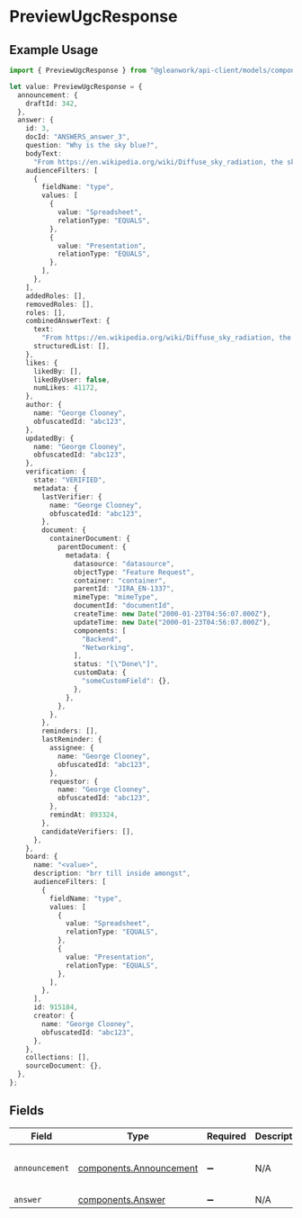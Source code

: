 # PreviewUgcResponse

## Example Usage

```typescript
import { PreviewUgcResponse } from "@gleanwork/api-client/models/components";

let value: PreviewUgcResponse = {
  announcement: {
    draftId: 342,
  },
  answer: {
    id: 3,
    docId: "ANSWERS_answer_3",
    question: "Why is the sky blue?",
    bodyText:
      "From https://en.wikipedia.org/wiki/Diffuse_sky_radiation, the sky is blue because blue light is more strongly scattered than longer-wavelength light.",
    audienceFilters: [
      {
        fieldName: "type",
        values: [
          {
            value: "Spreadsheet",
            relationType: "EQUALS",
          },
          {
            value: "Presentation",
            relationType: "EQUALS",
          },
        ],
      },
    ],
    addedRoles: [],
    removedRoles: [],
    roles: [],
    combinedAnswerText: {
      text:
        "From https://en.wikipedia.org/wiki/Diffuse_sky_radiation, the sky is blue because blue light is more strongly scattered than longer-wavelength light.",
      structuredList: [],
    },
    likes: {
      likedBy: [],
      likedByUser: false,
      numLikes: 41172,
    },
    author: {
      name: "George Clooney",
      obfuscatedId: "abc123",
    },
    updatedBy: {
      name: "George Clooney",
      obfuscatedId: "abc123",
    },
    verification: {
      state: "VERIFIED",
      metadata: {
        lastVerifier: {
          name: "George Clooney",
          obfuscatedId: "abc123",
        },
        document: {
          containerDocument: {
            parentDocument: {
              metadata: {
                datasource: "datasource",
                objectType: "Feature Request",
                container: "container",
                parentId: "JIRA_EN-1337",
                mimeType: "mimeType",
                documentId: "documentId",
                createTime: new Date("2000-01-23T04:56:07.000Z"),
                updateTime: new Date("2000-01-23T04:56:07.000Z"),
                components: [
                  "Backend",
                  "Networking",
                ],
                status: "[\"Done\"]",
                customData: {
                  "someCustomField": {},
                },
              },
            },
          },
        },
        reminders: [],
        lastReminder: {
          assignee: {
            name: "George Clooney",
            obfuscatedId: "abc123",
          },
          requestor: {
            name: "George Clooney",
            obfuscatedId: "abc123",
          },
          remindAt: 893324,
        },
        candidateVerifiers: [],
      },
    },
    board: {
      name: "<value>",
      description: "brr till inside amongst",
      audienceFilters: [
        {
          fieldName: "type",
          values: [
            {
              value: "Spreadsheet",
              relationType: "EQUALS",
            },
            {
              value: "Presentation",
              relationType: "EQUALS",
            },
          ],
        },
      ],
      id: 915184,
      creator: {
        name: "George Clooney",
        obfuscatedId: "abc123",
      },
    },
    collections: [],
    sourceDocument: {},
  },
};
```

## Fields

| Field                                                              | Type                                                               | Required                                                           | Description                                                        | Example                                                            |
| ------------------------------------------------------------------ | ------------------------------------------------------------------ | ------------------------------------------------------------------ | ------------------------------------------------------------------ | ------------------------------------------------------------------ |
| `announcement`                                                     | [components.Announcement](../../models/components/announcement.md) | :heavy_minus_sign:                                                 | N/A                                                                | {<br/>"draftId": 342<br/>}                                         |
| `answer`                                                           | [components.Answer](../../models/components/answer.md)             | :heavy_minus_sign:                                                 | N/A                                                                |                                                                    |